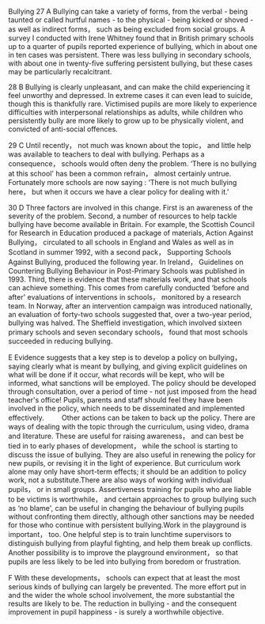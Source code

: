 Bullying
27
A Bullying can take a variety of forms, from the verbal - being taunted or called hurtful names - to the physical - being kicked or shoved - as well as indirect forms， such as being excluded from social groups. A survey I conducted with Irene Whitney found that in British primary schools up to a quarter of pupils reported experience of bullying, which in about one in ten cases was persistent. There was less bullying in secondary schools, with about one in twenty-five suffering persistent bullying, but these cases may be particularly recalcitrant.

28
B Bullying is clearly unpleasant, and can make the child experiencing it feel unworthy and depressed. In extreme cases it can even lead to suicide, though this is thankfully rare. Victimised pupils are more likely to experience difficulties with interpersonal relationships as adults, while children who persistently bully are more likely to grow up to be physically violent, and convicted of anti-social offences.

29
C Until recently， not much was known about the topic， and little help was available to teachers to deal with bullying. Perhaps as a consequence， schools would often deny the problem. ‘There is no bullying at this school' has been a common refrain， almost certainly untrue. Fortunately more schools are now saying : ‘There is not much bullying here， but when it occurs we have a clear policy for dealing with it.'

30
D Three factors are involved in this change. First is an awareness of the severity of the problem. Second, a number of resources to help tackle bullying have become available in Britain. For example, the Scottish Council for Research in Education produced a package of materials, Action Against Bullying， circulated to all schools in England and Wales as well as in Scotland in summer 1992, with a second pack， Supporting Schools Against Bullying, produced the following year. In Ireland， Guidelines on Countering Bullying Behaviour in Post-Primary Schools was published in 1993. Third, there is evidence that these materials work, and that schools can achieve something. This comes from carefully conducted ‘before and after' evaluations of interventions in schools， monitored by a research team. In Norway, after an intervention campaign was introduced nationally, an evaluation of forty-two schools suggested that, over a two-year period, bullying was halved. The Sheffield investigation, which involved sixteen primary schools and seven secondary schools， found that most schools succeeded in reducing bullying.

E   Evidence suggests that a key step is to develop a policy on bullying， saying clearly what is meant by bullying, and giving explicit guidelines on what will be done if it occur, what records will be kept, who will be informed, what sanctions will be employed. The policy should be developed through consultation, over a period of time - not just imposed from the head teacher's office! Pupils, parents and staff should feel they have been involved in the policy, which needs to be disseminated and implemented effectively.
　　
Other actions can be taken to back up the policy. There are ways of dealing with the topic through the curriculum, using video, drama and literature. These are useful for raising awareness， and can best be tied in to early phases of development， while the school is starting to discuss the issue of bullying. They are also useful in renewing the policy for new pupils, or revising it in the light of experience. But curriculum work alone may only have short-term effects; it should be an addition to policy work, not a substitute.There are also ways of working with individual pupils， or in small groups. Assertiveness training for pupils who are liable to be victims is worthwhile， and certain approaches to group bullying such as ‘no blame', can be useful in changing the behaviour of bullying pupils without confronting them directly, although other sanctions may be needed for those who continue with persistent bullying.Work in the playground is important， too. One helpful step is to train lunchtime supervisors to distinguish bullying from playful fighting, and help them break up conflicts. Another possibility is to improve the playground environment， so that pupils are less likely to be led into bullying from boredom or frustration.

F   With these developments， schools can expect that at least the most serious kinds of bullying can largely be prevented. The more effort put in and the wider the whole school involvement, the more substantial the results are likely to be. The reduction in bullying - and the consequent improvement in pupil happiness - is surely a worthwhile objective.